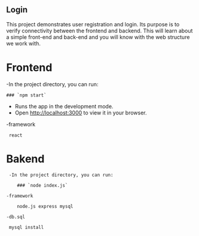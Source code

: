 ## Login

This project demonstrates user registration and login. Its purpose is to verify connectivity between the frontend and backend. 
This will learn about a simple front-end and back-end and you will know with the web structure we work with.
# Frontend
  -In the project directory, you can run:
  
    ### `npm start`
    
 - Runs the app in the development mode.
 - 
    Open [http://localhost:3000](http://localhost:3000) to view it in your browser.
   
  -framework
  
     react

# Bakend
     -In the project directory, you can run:
     
        ### `node index.js`
        
    -framework
    
        node.js express mysql
        
    -db.sql 
    
     mysql install
     
  
